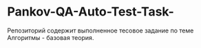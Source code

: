 # Pankov-QA-Auto-Test-Task-
Репозиторий содержит выполненное тесовое задание по теме Алгоритмы - базовая теория.
